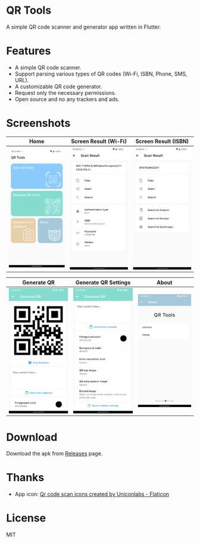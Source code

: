 # QR Tools

A simple QR code scanner and generator app written in Flutter.

# Features

- A simple QR code scanner.
- Support parsing various types of QR codes (Wi-Fi, ISBN, Phone, SMS, URL).
- A customizable QR code generator.
- Request only the necessary permissions.
- Open source and no any trackers and ads.

# Screenshots

| Home                   | Screen Result (Wi-Fi)  | Screen Result (ISBN)   |
| ---------------------- | ---------------------- | ---------------------- |
| ![](screenshots/1.png) | ![](screenshots/2.png) | ![](screenshots/3.png) |

| Generate QR            | Generate QR Settings   | About                  |
| ---------------------- | ---------------------- | ---------------------- |
| ![](screenshots/4.png) | ![](screenshots/5.png) | ![](screenshots/6.png) |

# Download

Download the apk from [Releases](https://github.com/LGiki/qr-tools/releases) page.

# Thanks

- App icon: [Qr code scan icons created by Uniconlabs - Flaticon](https://www.flaticon.com/free-icons/qr-code-scan)

# License

MIT
